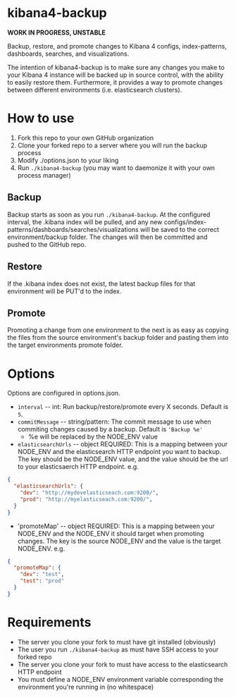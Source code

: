 kibana4-backup
==============

**WORK IN PROGRESS, UNSTABLE**

Backup, restore, and promote changes to Kibana 4 configs, index-patterns, dashboards, searches, and visualizations.

The intention of kibana4-backup is to make sure any changes you make to your Kibana 4 instance will be backed up in source control, with the ability to easily restore them.  Furthermore, it provides a way to promote changes between different environments (i.e. elasticsearch clusters).

# How to use

1. Fork this repo to your own GitHub organization
2. Clone your forked repo to a server where you will run the backup process
3. Modify ./options.json to your liking
4. Run `./kibana4-backup` (you may want to daemonize it with your own process manager)

## Backup

Backup starts as soon as you run `./kibana4-backup`.  At the configured interval, the .kibana index will be pulled, and any new configs/index-patterns/dashboards/searches/visualizations will be saved to the correct environment/backup folder.  The changes will then be committed and pushed to the GitHub repo.

## Restore

If the .kibana index does not exist, the latest backup files for that environment will be PUT'd to the index.

## Promote

Promoting a change from one environment to the next is as easy as copying the files from the source environment's backup folder and pasting them into the target environments promote folder.

# Options

Options are configured in options.json.

* `interval` -- int: Run backup/restore/promote every X seconds.  Default is `5`.
* `commitMessage` -- string/pattern: The commit message to use when commiting changes caused by a backup. Default is `'Backup %e'`
  * %e will be replaced by the NODE_ENV value
* `elasticsearchUrls` -- object REQUIRED: This is a mapping between your NODE_ENV and the elasticsearch HTTP endpoint you want to backup.  The key should be the NODE_ENV value, and the value should be the url to your elasticsaerch HTTP endpoint.  e.g.
```json
{
  "elasticsearchUrls": {
    "dev": "http://mydevelasticseach.com:9200/",
    "prod": "http://myelasticseach.com:9200/",
  }
}
```
* 'promoteMap' -- object REQUIRED: This is a mapping between your NODE_ENV and the NODE_ENV it should target when promoting changes.  The key is the source NODE_ENV and the value is the target NODE_ENV. e.g.
```json
{
  "promoteMap": {
    "dev": "test",
    "test": "prod"
  }
}
```
# Requirements

* The server you clone your fork to must have git installed (obviously)
* The user you run `./kibana4-backup` as must have SSH access to your forked repo
* The server you clone your fork to must have access to the elasticsearch HTTP endpoint
* You must define a NODE_ENV environment variable corresponding the environment you're running in (no whitespace)
